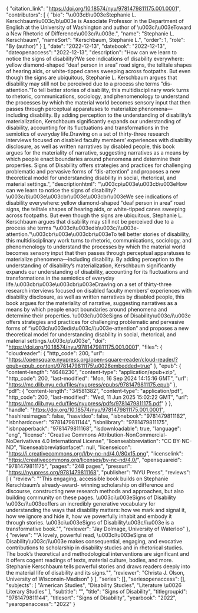 {
   "citation_link": "https://doi.org/10.18574/nyu/9781479811175.001.0001",
   "contributors": [
     {
       "bio": "\u003cb\u003eStephanie L. Kerschbaum\u003c/b\u003e is Associate Professor in the Department of English at the University of Washington and author of \u003ci\u003eToward a New Rhetoric of Difference\u003c/i\u003e.",
       "name": "Stephanie L. Kerschbaum",
       "nameSort": "Kerschbaum, Stephanie L.",
       "order": 1,
       "role": "By (author)"
     }
   ],
   "date": "2022-12-13",
   "datebook": "2022-12-13",
   "dateopenaccess": "2022-12-13",
   "description": "How can we learn to notice the signs of disability?We see indications of disability everywhere: yellow diamond-shaped “deaf person in area” road signs, the telltale shapes of hearing aids, or white-tipped canes sweeping across footpaths. But even though the signs are ubiquitous, Stephanie L. Kerschbaum argues that disability may still not be perceived due to a process she terms “dis-attention.”To tell better stories of disability, this multidisciplinary work turns to rhetoric, communications, sociology, and phenomenology to understand the processes by which the material world becomes sensory input that then passes through perceptual apparatuses to materialize phenomena—including disability.  By adding perception to the understanding of disability’s materialization, Kerschbaum significantly expands our understanding of disability, accounting for its fluctuations and transformations in the semiotics of everyday life.Drawing on a set of thirty-three research interviews focused on disabled faculty members’ experiences with disability disclosure, as well as written narratives by disabled people, this book argues for the materiality of narrative, suggesting narratives as a means by which people enact boundaries around phenomena and determine their properties. Signs of Disability offers strategies and practices for challenging problematic and pervasive forms of “dis-attention” and proposes a new theoretical model for understanding disability in social, rhetorical, and material settings.",
   "descriptionhtml": "\u003cp\u003e\u003cb\u003eHow can we learn to notice the signs of disability?\u003c/b\u003e\u003cbr\u003e\u003cbr\u003eWe see indications of disability everywhere: yellow diamond-shaped “deaf person in area” road signs, the telltale shapes of hearing aids, or white-tipped canes sweeping across footpaths. But even though the signs are ubiquitous, Stephanie L. Kerschbaum argues that disability may still not be perceived due to a process she terms “\u003ci\u003edis\u003c/i\u003e-attention.”\u003cbr\u003e\u003cbr\u003eTo tell better stories of disability, this multidisciplinary work turns to rhetoric, communications, sociology, and phenomenology to understand the processes by which the material world becomes sensory input that then passes through perceptual apparatuses to materialize phenomena—including disability.  By adding perception to the understanding of disability’s materialization, Kerschbaum significantly expands our understanding of disability, accounting for its fluctuations and transformations in the semiotics of everyday life.\u003cbr\u003e\u003cbr\u003eDrawing on a set of thirty-three research interviews focused on disabled faculty members’ experiences with disability disclosure, as well as written narratives by disabled people, this book argues for the materiality of narrative, suggesting narratives as a means by which people enact boundaries around phenomena and determine their properties. \u003ci\u003eSigns of Disability\u003c/i\u003e offers strategies and practices for challenging problematic and pervasive forms of “\u003ci\u003edis\u003c/i\u003e-attention” and proposes a new theoretical model for understanding disability in social, rhetorical, and material settings.\u003c/p\u003e",
   "doi": "https://doi.org/10.18574/nyu/9781479811175.001.0001",
   "files": {
     "cloudreader": {
       "http_code": 200,
       "url": "https://opensquare.nyupress.org/open-square-reader/cloud-reader/?epub=epub_content/9781479811175\u0026embedded=true"
     },
     "epub": {
       "content-length": "4648230",
       "content-type": "application/epub+zip",
       "http_code": 200,
       "last-modified": "Mon, 16 Sep 2024 14:15:16 GMT",
       "url": "https://mc.dlib.nyu.edu/files/nyupress/epubs/9781479811175.epub"
     },
     "pdf": {
       "content-length": "34581382",
       "content-type": "application/pdf",
       "http_code": 200,
       "last-modified": "Wed, 11 Jun 2025 15:02:22 GMT",
       "url": "https://mc.dlib.nyu.edu/files/nyupress/pdfs/9781479811175.pdf"
     }
   },
   "handle": "https://doi.org/10.18574/nyu/9781479811175.001.0001",
   "hashiresimages": false,
   "hasvideo": false,
   "isbnebook": "9781479811182",
   "isbnhardcover": "9781479811144",
   "isbnlibrary": "9781479811175",
   "isbnpaperback": "9781479811168",
   "isdownloadable": true,
   "language": "eng",
   "license": "Creative Commons Attribution-NonCommercial-NoDerivatives 4.0 International License",
   "licenseabbreviation": "CC BY-NC-ND",
   "licenseabbreviationfacet": null,
   "licenseicon": "https://i.creativecommons.org/l/by-nc-nd/4.0/80x15.png",
   "licenselink": "https://creativecommons.org/licenses/by-nc-nd/4.0/",
   "opensquareid": "9781479811175",
   "pages": "248 pages",
   "pressurl": "https://nyupress.org/9781479811168",
   "publisher": "NYU Press",
   "reviews": [
     {
       "review": "\"This engaging, accessible book builds on Stephanie Kerschbaum’s already-award- winning scholarship on difference and discourse, constructing new research methods and approaches, but also building community on these pages. \u003ci\u003eSigns of Disability \u003c/i\u003eoffers an incredibly generative vocabulary for understanding the ways that disability matters: how we mark and signal it, how we ignore and hide it, how we powerfully inhabit and embody it through stories. \u003ci\u003eSigns of Disability\u003c/i\u003e is a transformative book.\"",
       "reviewer": "Jay Dolmage, University of Waterloo"
     },
     {
       "review": "\"A lovely, powerful read, \u003ci\u003eSigns of Disability\u003c/i\u003e makes consequential, engaging, and evocative contributions to scholarship in disability studies and in rhetorical studies. The book’s theoretical and methodological interventions are significant and it offers cogent readings of texts, material culture, bodies, and more. Stephanie Kerschbaum tells powerful stories and draws readers deeply into the material life of disability and its signs.\"",
       "reviewer": "Christa J. Olson, University of Wisconsin-Madison"
     }
   ],
   "series": [],
   "seriesopenaccess": [],
   "subjects": [
     "American Studies",
     "Disability Studies",
     "Literature \u0026 Literary Studies"
   ],
   "subtitle": "",
   "title": "Signs of Disability",
   "titlegroupid": "9781479811144",
   "titlesort": "Signs of Disability",
   "yearbook": "2022",
   "yearopenaccess": "2022"
 }
